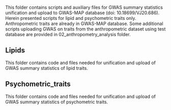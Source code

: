 This folder contains scripts and auxiliary files for GWAS summary statistics unification and upload to GWAS-MAP database (doi: 10.18699/VJ20.686). Herein presented scripts for lipid and psychometric traits only. Anthropometric traits are already in GWAS-MAP database. Some additional scripts uploading GWAS on traits from the anthropometric dataset using test database are provided in 02_anthropometry_analysis folder.

## Lipids
This folder contains code and files needed for unification and upload of GWAS summary statistics of lipid traits.

## Psychometric_traits
This folder contains code and files needed for unification and upload of GWAS summary statistics of psychometric traits.
